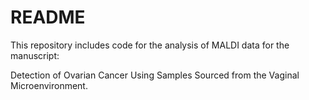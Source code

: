 # README

This repository includes code for the analysis of MALDI data for the manuscript:

Detection of Ovarian Cancer Using Samples Sourced from the Vaginal Microenvironment.
